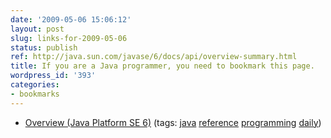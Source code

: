 ```yaml
---
date: '2009-05-06 15:06:12'
layout: post
slug: links-for-2009-05-06
status: publish
ref: http://java.sun.com/javase/6/docs/api/overview-summary.html
title: If you are a Java programmer, you need to bookmark this page.
wordpress_id: '393'
categories:
- bookmarks
---
```


  * [Overview (Java Platform SE 6)](http://java.sun.com/javase/6/docs/api/overview-summary.html) (tags: [java](http://delicious.com/eob/java) [reference](http://delicious.com/eob/reference) [programming](http://delicious.com/eob/programming) [daily](http://delicious.com/eob/daily))



